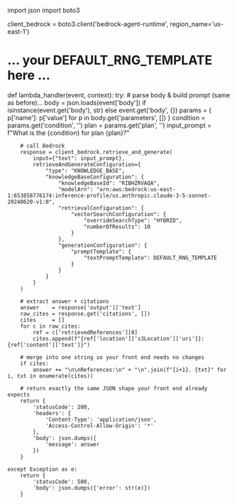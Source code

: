 import json
import boto3

client_bedrock = boto3.client('bedrock-agent-runtime', region_name='us-east-1')

# … your DEFAULT_RNG_TEMPLATE here …

def lambda_handler(event, context):
    try:
        # parse body & build prompt (same as before)…
        body = json.loads(event['body']) if isinstance(event.get('body'), str) else event.get('body', {})
        params = { p['name']: p['value'] for p in body.get('parameters', []) }
        condition = params.get('condition', '')
        plan      = params.get('plan', '')
        input_prompt = f"What is the {condition} for plan {plan}?"

        # call Bedrock
        response = client_bedrock.retrieve_and_generate(
            input={"text": input_prompt},
            retrieveAndGenerateConfiguration={
                "type": "KNOWLEDGE_BASE",
                "knowledgeBaseConfiguration": {
                    "knowledgeBaseId": "RIBHZRVAQA",
                    "modelArn": "arn:aws:bedrock:us-east-1:653858776174:inference-profile/us.anthropic.claude-3-5-sonnet-20240620-v1:0",
                    "retrievalConfiguration": {
                        "vectorSearchConfiguration": {
                            "overrideSearchType": "HYBRID",
                            "numberOfResults": 10
                        }
                    },
                    "generationConfiguration": {
                        "promptTemplate": {
                            "textPromptTemplate": DEFAULT_RNG_TEMPLATE
                        }
                    }
                }
            }
        )

        # extract answer + citations
        answer    = response['output']['text']
        raw_cites = response.get('citations', [])
        cites     = []
        for c in raw_cites:
            ref = c['retrievedReferences'][0]
            cites.append(f"{ref['location']['s3Location']['uri']}: {ref['content']['text']}")

        # merge into one string so your front end needs no changes
        if cites:
            answer += "\n\nReferences:\n" + "\n".join(f"{i+1}. {txt}" for i, txt in enumerate(cites))

        # return exactly the same JSON shape your front end already expects
        return {
            'statusCode': 200,
            'headers': {
                'Content-Type': 'application/json',
                'Access-Control-Allow-Origin': '*'
            },
            'body': json.dumps({
                'message': answer
            })
        }

    except Exception as e:
        return {
            'statusCode': 500,
            'body': json.dumps({'error': str(e)})
        }
